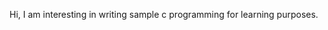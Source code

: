 Hi, I am interesting in writing sample c programming for learning purposes.

<!---
bhanu10nov/bhanu10nov is a ✨ special ✨ repository because its `README.md` (this file) appears on your GitHub profile.
You can click the Preview link to take a look at your changes.
--->
